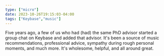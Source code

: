 ```yaml
---
type: ["micro"]
date: 2023-10-26T19:15:03-04:00
tags: ["Keybase","music"]
---
```

Five years ago, a few of us who had (had) the same PhD advisor started a group chat  on Keybase and added that advisor. It's been a source of music recommendations, professional advice, sympathy during rough personal moments, and much more. It's wholesome, helpful, and all around great.
